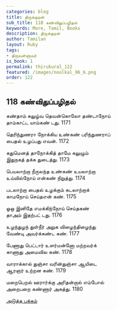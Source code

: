 ```yaml
---
categories: blog
title: திருக்குறள்
sub_title: 118 கண்விதுப்பழிதல்
keywords: More, Tamil, Books
description: திருக்குறள்
author: Tamilan
layout: Ruby
tags:
- திருவள்ளுவர்
is_book: 1
permalink: thirukural_122
featured: /images/noolkal_96_6.png
order: 122
---
```

## 118 கண்விதுப்பழிதல்

கண்தாம் கலுழ்வ தெவன்கொலோ தண்டாநோய்  
தாம்காட்ட யாம்கண் டது. 1171

தெரிந்துணரா நோக்கிய உண்கண் பரிந்துணராப்  
பைதல் உழப்பது எவன். 1172

கதுமெனத் தாநோக்கித் தாமே கலுழும்  
இதுநகத் தக்க துடைத்து. 1173

பெயலாற்றா நீருலந்த உண்கண் உயலாற்றா  
உய்வில்நோய் என்கண் நிறுத்து. 1174

படலாற்றா பைதல் உழக்கும் கடலாற்றாக்  
காமநோய் செய்தஎன் கண். 1175

ஓஒ இனிதே எமக்கிந்நோய் செய்தகண்  
தாஅம் இதற்பட் டது. 1176

உழந்துழந் துள்நீர் அறுக விழைந்திழைந்து  
வேண்டி அவர்க்கண்ட கண். 1177

பேணாது பெட்டார் உளர்மன்னோ மற்றவர்க்  
காணாது அமைவில கண். 1178

வாராக்கால் துஞ்சா வரின்துஞ்சா ஆயிடை  
ஆரஞர் உற்றன கண். 1179

மறைபெறல் ஊரார்க்கு அரிதன்றால் எம்போல்  
அறைபறை கண்ணார் அகத்து. 1180

[அடுத்த பக்கம்](thirukural_123)